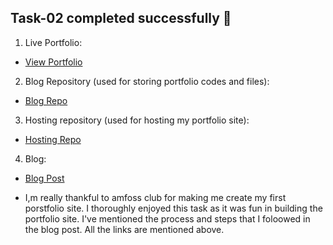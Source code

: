 ## Task-02 completed successfully 🥹

1. Live Portfolio:
  - [View Portfolio](https://sathvik9105.github.io/)

2. Blog Repository (used for storing portfolio codes and files):
  - [Blog Repo](https://github.com/sathvik9105/blog)

3. Hosting repository (used for hosting my portfolio site):
  - [Hosting Repo](https://github.com/sathvik9105/sathvik9105.github.io)
 
4. Blog:
  - [Blog Post](https://github.com/sathvik9105/blog/blob/main/content/blogs/markdown-syntax.md)

- I,m really thankful to amfoss club for making me create my first porstfolio site. I thoroughly enjoyed this task as it was fun in building the portfolio site. I've mentioned the process and steps that I foloowed in the blog post. All the links are mentioned above.
